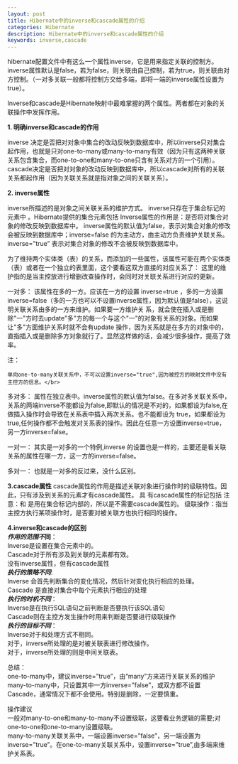 ```yaml
---
layout: post
title: Hibernate中的inverse和cascade属性的介绍
categories: Hibernate
description: Hibernate中的inverse和cascade属性的介绍
keywords: inverse,cascade
---
```

hibernate配置文件中有这么一个属性inverse，它是用来指定关联的控制方。inverse属性默认是false，若为false，则关联由自己控制，若为true，则关联由对方控制。（一对多关联一般都将控制方交给多端，即将一端的inverse属性设置为true）。  


Inverse和cascade是Hibernate映射中最难掌握的两个属性。两者都在对象的关联操作中发挥作用。  


 **1. 明确inverse和cascade的作用**  
 
inverse 决定是否把对对象中集合的改动反映到数据库中，所以inverse只对集合起作用，也就是只对one-to-many或many-to-many有效（因为只有这两种关联关系包含集合，而one-to-one和many-to-one只含有关系对方的一个引用）。cascade决定是否把对对象的改动反映到数据库中，所以cascade对所有的关联关系都起作用（因为关联关系就是指对象之间的关联关系）。  

 **2. inverse属性**  
 

inverse所描述的是对象之间关联关系的维护方式。 
inverse只存在于集合标记的元素中 。Hibernate提供的集合元素包括<set/> <map/> <list/> <array /> <bag /> 
Inverse属性的作用是：是否将对集合对象的修改反映到数据库中。 
inverse属性的默认值为false，表示对集合对象的修改会被反映到数据库中；inverse=false 的为主动方，由主动方负责维护关联关系。 
inverse=”true” 表示对集合对象的修改不会被反映到数据库中。  


 为了维持两个实体类（表）的关系，而添加的一些属性，该属性可能在两个实体类（表）或者在一个独立的表里面，这个要看这双方直接的对应关系了： 这里的维护指的是当主控放进行增删改查操作时，会同时对关联关系进行对应的更新。  
 

   一对多： 该属性在多的一方。应该在一方的设置 inverse=true ，多的一方设置 inverse=false（多的一方也可以不设置inverse属性，因为默认值是false），这说明关联关系由多的一方来维护。如果要一方维护关 系，就会使在插入或是删除"一"方时去update"多"方的每一个与这个"一"的对象有关系的对象。而如果让"多"方面维护关系时就不会有update 操作，因为关系就是在多方的对象中的，直指插入或是删除多方对象就行了。显然这样做的话，会减少很多操作，提高了效率。  
   
注：  

    单向one-to-many关联关系中，不可以设置inverse="true",因为被控方的映射文件中没有主控方的信息。</br>

   多对多： 属性在独立表中。inverse属性的默认值为false。在多对多关联关系中，关系的两端inverse不能都设为false,即默认的情况是不对的，如果都设为false,在做插入操作时会导致在关系表中插入两次关系。也不能都设为 true，如果都设为true,任何操作都不会触发对关系表的操作。因此在任意一方设置inverse=true，另一方inverse=false。  
   

   一对一： 其实是一对多的一个特例,inverse 的设置也是一样的，主要还是看关联关系的属性在哪一方，这一方的inverse=false。

   多对一： 也就是一对多的反过来，没什么区别。  
   

**3.cascade属性**
cascade属性的作用是描述关联对象进行操作时的级联特性。因此，只有涉及到关系的元素才有cascade属性。 
具 有cascade属性的标记包括<many-to-one /> <one-to-one /> <any /> <set /><bag /> <idbag /> <list /> <array /> 
注意：<ont-to-many />和 <many-to-many />是用在集合标记内部的，所以是不需要cascade属性的。 
级联操作：指当主控方执行某项操作时，是否要对被关联方也执行相同的操作。  

**4.inverse和cascade的区别**  
***作用的范围不*同**：  
Inverse是设置在集合元素中的。  
Cascade对于所有涉及到关联的元素都有效。  
<many-to-one/><ont-to-many/>没有inverse属性，但有cascade属性   
***执行的策略不同***:  
Inverse 会首先判断集合的变化情况，然后针对变化执行相应的处理。  
Cascade 是直接对集合中每个元素执行相应的处理   
***执行的时机不同***：  
Inverse是在执行SQL语句之前判断是否要执行该SQL语句  
Cascade则在主控方发生操作时用来判断是否要进行级联操作  
***执行的目标不同***：  
Inverse对于<ont-to-many>和<many-to-many>处理方式不相同。  
对于<ont-to-many>，inverse所处理的是对被关联表进行修改操作。  
对于<many-to-many>，inverse所处理的则是中间关联表。  

总结：  
one-to-many中，建议inverse=”true”，由“many”方来进行关联关系的维护  
many-to-many中，只设置其中一方inverse=”false”，或双方都不设置  
Cascade，通常情况下都不会使用。特别是删除，一定要慎重。  

操作建议  
 一般对many-to-one和many-to-many不设置级联，这要看业务逻辑的需要;对one-to-one和one-to-many设置级联。  
 many-to-many关联关系中，一端设置inverse=”false”，另一端设置为inverse=”true”。在one-to-many关联关系中，设置inverse=”true”,由多端来维护关系表。

 
 
  

